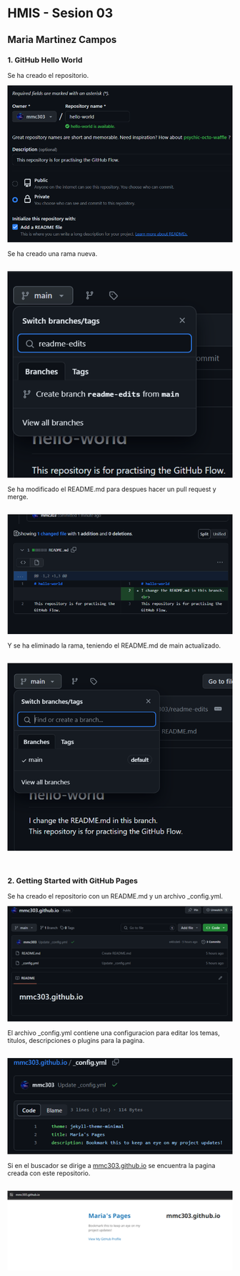 # HMIS - Sesion 03
## Maria Martinez Campos

### **1. GitHub Hello World**
Se ha creado el repositorio.  <br>
<p align="center"> <img src=imagenes/Ej1-1.png></p>
Se ha creado una rama nueva. <br><br>
<p align="center"> <img src=imagenes/Ej1-2.png></p>
Se ha modificado el README.md para despues hacer un pull request y merge. <br><br>
<p align="center"> <img src=imagenes/Ej1-3.png></p>
Y se ha eliminado la rama, teniendo el README.md de main actualizado. <br><br>
<p align="center"> <img src=imagenes/Ej1-4.png></p> <br>

### **2. Getting Started with GitHub Pages**
Se ha creado el repositorio con un README.md y un archivo _config.yml. <br>
<p align="center"> <img src=imagenes/Ej2-1.png></p>
El archivo _config.yml contiene una configuracion para editar los temas, titulos, descripciones o plugins para la pagina. <br><br>
<p align="center"> <img src=imagenes/Ej2-2.png></p>
Si en el buscador se dirige a <a href="https://mmc303.github.io/">mmc303.github.io</a> se encuentra la pagina creada con este repositorio. <br><br>
<p align="center"> <img src=imagenes/Ej2-3.png></p>

